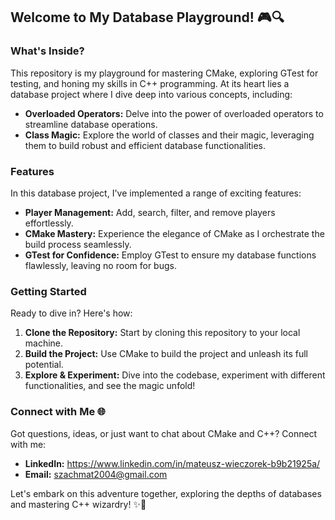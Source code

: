 ## Welcome to My Database Playground! 🎮🔍

### What's Inside?

This repository is my playground for mastering CMake, exploring GTest for testing, and honing my skills in C++ programming. At its heart lies a database project where I dive deep into various concepts, including:

- **Overloaded Operators:** Delve into the power of overloaded operators to streamline database operations.
- **Class Magic:** Explore the world of classes and their magic, leveraging them to build robust and efficient database functionalities.

### Features

In this database project, I've implemented a range of exciting features:

- **Player Management:** Add, search, filter, and remove players effortlessly.
- **CMake Mastery:** Experience the elegance of CMake as I orchestrate the build process seamlessly.
- **GTest for Confidence:** Employ GTest to ensure my database functions flawlessly, leaving no room for bugs.

### Getting Started

Ready to dive in? Here's how:

1. **Clone the Repository:** Start by cloning this repository to your local machine.
2. **Build the Project:** Use CMake to build the project and unleash its full potential.
3. **Explore & Experiment:** Dive into the codebase, experiment with different functionalities, and see the magic unfold!

### Connect with Me 🌐

Got questions, ideas, or just want to chat about CMake and C++? Connect with me:

- **LinkedIn:** https://www.linkedin.com/in/mateusz-wieczorek-b9b21925a/
- **Email:** szachmat2004@gmail.com

Let's embark on this adventure together, exploring the depths of databases and mastering C++ wizardry! ✨🚀

